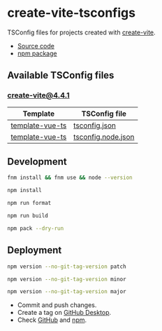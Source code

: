 # create-vite-tsconfigs

TSConfig files for projects created with [create-vite](https://www.npmjs.com/package/create-vite).

- [Source code](https://github.com/joaopalmeiro/create-vite-tsconfigs)
- [npm package](https://www.npmjs.com/package/create-vite-tsconfigs)

## Available TSConfig files

### [create-vite@4.4.1](https://www.npmjs.com/package/create-vite/v/4.4.1)

| Template                                                                                                        | TSConfig file                                                                                                                         |
| --------------------------------------------------------------------------------------------------------------- | ------------------------------------------------------------------------------------------------------------------------------------- |
| [template-vue-ts](https://github.com/vitejs/vite/tree/create-vite%404.4.1/packages/create-vite/template-vue-ts) | [tsconfig.json](https://github.com/vitejs/vite/blob/create-vite%404.4.1/packages/create-vite/template-vue-ts/tsconfig.json)           |
| [template-vue-ts](https://github.com/vitejs/vite/tree/create-vite%404.4.1/packages/create-vite/template-vue-ts) | [tsconfig.node.json](https://github.com/vitejs/vite/blob/create-vite%404.4.1/packages/create-vite/template-vue-ts/tsconfig.node.json) |

## Development

```bash
fnm install && fnm use && node --version
```

```bash
npm install
```

```bash
npm run format
```

```bash
npm run build
```

```bash
npm pack --dry-run
```

## Deployment

```bash
npm version --no-git-tag-version patch
```

```bash
npm version --no-git-tag-version minor
```

```bash
npm version --no-git-tag-version major
```

- Commit and push changes.
- Create a tag on [GitHub Desktop](https://github.blog/2020-05-12-create-and-push-tags-in-the-latest-github-desktop-2-5-release/).
- Check [GitHub](https://github.com/joaopalmeiro/create-vite-tsconfigs/actions) and [npm](https://www.npmjs.com/package/create-vite-tsconfigs).
